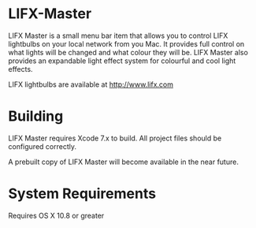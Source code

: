 # LIFX-Master

LIFX Master is a small menu bar item that allows you to control LIFX lightbulbs on your local network from you Mac.
It provides full control on what lights will be changed and what colour they will be. 
LIFX Master also provides an expandable light effect system for colourful and cool light effects.

LIFX lightbulbs are available at http://www.lifx.com

# Building
LIFX Master requires Xcode 7.x to build. All project files should be configured correctly.

A prebuilt copy of LIFX Master will become available in the near future.

# System Requirements
Requires OS X 10.8 or greater
